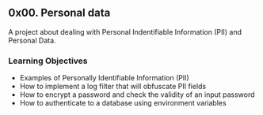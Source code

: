 ## 0x00. Personal data
A project about dealing with Personal Indentifiable Information (PII) and Personal Data.
### Learning Objectives
- Examples of Personally Identifiable Information (PII)
- How to implement a log filter that will obfuscate PII fields
- How to encrypt a password and check the validity of an input password
- How to authenticate to a database using environment variables

